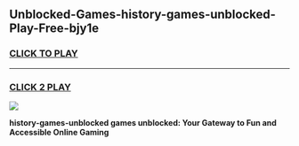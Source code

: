
## Unblocked-Games-history-games-unblocked-Play-Free-bjy1e
<h3>
<a href="https://premium76.site?title=history-games-unblocked&ref=22A">CLICK TO PLAY</a></h3>
<hr>

<h3>
<a href="https://premium76.site?title=history-games-unblocked&ref=22A">CLICK 2 PLAY</a>
  
</h3>

<a href="https://premium76.site?title=history-games-unblocked&ref=22A"><img src="https://clearcache.store/games.png"></a>


**history-games-unblocked games unblocked: Your Gateway to Fun and Accessible Online Gaming**
